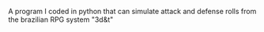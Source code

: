 A program I coded in python that can simulate attack and defense rolls from the brazilian RPG system "3d&t"
